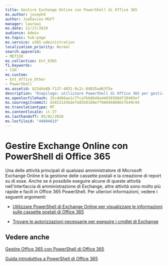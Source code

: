 ```yaml
---
title: Gestire Exchange Online con PowerShell di Office 365
ms.author: josephd
author: JoeDavies-MSFT
manager: laurawi
ms.date: 12/17/2019
audience: Admin
ms.topic: hub-page
ms.service: o365-administration
localization_priority: Normal
search.appverid:
- MET150
ms.collection: Ent_O365
f1.keywords:
- CSH
ms.custom:
- Ent_Office_Other
- PowerShell
ms.assetid: b23dda88-f137-4051-9c2c-84035ad63f5e
description: 'Riepilogo: utilizzare PowerShell di Office 365 per gestire Microsoft Exchange Online, inclusa la visualizzazione della configurazione della cassetta postale e la creazione di report avanzati.'
ms.openlocfilehash: 25cd466ae1c7fca7bb8bd4e44036588df28403ef
ms.sourcegitcommit: d1022143bdefdd5583d8eff08046808657b49c94
ms.translationtype: MT
ms.contentlocale: it-IT
ms.lasthandoff: 05/02/2020
ms.locfileid: "44004619"
---
```

# <a name="manage-exchange-online-with-office-365-powershell"></a>Gestire Exchange Online con PowerShell di Office 365

Una delle attività principali di qualsiasi amministratore di Microsoft Exchange Online è la gestione delle cassette postali e la creazione di report su di esse. Anche se è possibile eseguire alcune di queste attività nell'interfaccia di amministrazione di Exchange, altre attività sono molto più rapide e facili in Office 365 PowerShell. Per ulteriori informazioni, vedere i seguenti argomenti:
  
- [Utilizzare PowerShell di Exchange Online per visualizzare le informazioni sulle cassette postali di Office 365](https://docs.microsoft.com/exchange/recipients-in-exchange-online/manage-user-mailboxes/use-powershell-to-display-mailbox-information)
    
- [Trovare le autorizzazioni necessarie per eseguire i cmdlet di Exchange](https://docs.microsoft.com/powershell/exchange/exchange-server/find-exchange-cmdlet-permissions)
    
## <a name="see-also"></a>Vedere anche

[Gestire Office 365 con PowerShell di Office 365](manage-office-365-with-office-365-powershell.md)
  
[Guida introduttiva a PowerShell di Office 365](getting-started-with-office-365-powershell.md)

